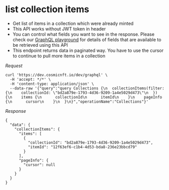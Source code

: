 # list collection items

- Get list of items in a collection which were already minted
- This API works without JWT token in header
- You can control what fields you want to see in the response. Please check our [GraphQL playground](https://dev.cosmicnft.io/dev/graphql) for details of fields that are available to be retrieved using this API
- This endpoint returns data in paginated way. You have to use the cursor to continue to pull more items in a collection

*Request*
```
curl 'https://dev.cosmicnft.io/dev/graphql' \
  -H 'accept: */*' \
  -H 'content-type: application/json' \
  --data-raw '{"query":"query Collections {\n  collectionItems(filter: {\n    collectionId: \"bd2a879e-1793-4d36-9209-1a4e5029d473\"\n  }) {\n    items {\n      collectionId\n      itemId\n    }\n    pageInfo {\n      cursor\n    }\n  }\n}","operationName":"Collections"}'
```

*Response*
```
{
  "data": {
    "collectionItems": {
      "items": [
        {
          "collectionId": "bd2a879e-1793-4d36-9209-1a4e5029d473",
          "itemId": "12f63ef6-c1b4-4d53-bda8-236e23bbcd79"
        }
      ],
      "pageInfo": {
        "cursor": null
      }
    }
  }
}
```
